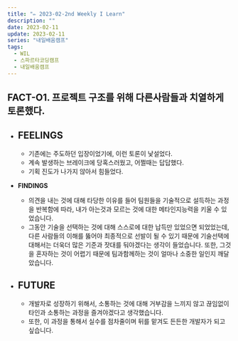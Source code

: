 ```yaml
---
title: "✏️ 2023-02-2nd Weekly I Learn"
description: ""
date: 2023-02-11
update: 2023-02-11
series: "내일배움캠프"
tags:
  - WIL
  - 스파르타코딩캠프
  - 내일배움캠프
---
```


## FACT-O1. 프로젝트 구조를 위해 다른사람들과 치열하게 토론했다.

- ## **FEELINGS**

  - 기존에는 주도하던 입장이었기에, 이런 토론이 낯설었다.
  - 계속 발생하는 브레이크에 당혹스러웠고, 어쩔때는 답답했다.
  - 기획 진도가 나가지 않아서 힘들었다.

- **FINDINGS**

  - 의견을 내는 것에 대해 타당한 이유를 들어 팀원들을 기술적으로 설득하는 과정을 반복함에 따라, 내가 아는것과 모르는 것에 대한 메타인지능력을 키울 수 있었습니다.
  - 그동안 기술을 선택하는 것에 대해 스스로에 대한 납득만 있었으면 되었었는데, 다른 사람들의 이해를 뚫어야 최종적으로 선발이 될 수 있기 때문에 기술선택에 대해서는 더욱더 많은 기준과 잣대를 둬야겠다는 생각이 들었습니다. 또한, 그것을 혼자하는 것이 어렵기 때문에 팀과함께하는 것이 얼마나 소중한 일인지 깨달았습니다.

- ## **FUTURE**
  - 개발자로 성장하기 위해서, 소통하는 것에 대해 거부감을 느끼지 않고 끊임없이 타인과 소통하는 과정을 즐겨야겠다고 생각했습니다.
  - 또한, 이 과정을 통해서 실수를 점차줄이며 뒤를 맡겨도 든든한 개발자가 되고 싶습니다.
